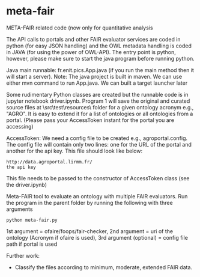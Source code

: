 # meta-fair
META-FAIR related code (now only for quantitative analysis

The API calls to portals and other FAIR evaluator services are coded in python (for easy JSON handling) and the OWL metadata handling is coded in JAVA (for using the power of OWL-API). The entry point is python, however, please make sure to start the java program before running python. 

Java main runnable: fr.enit.pics.App.java (if you run the main method then it will start a server).
Note: The java project is built in maven. We can use either mvn command to run App.java. We can built a target launcher later

Some rudimentary Python classes are created but the runnable code is in jupyter notebook driver.ipynb. Program 1 will save the original and curated source files at \src\test\resources\ folder for a given ontology acronym e.g., "AGRO". It is easy to extend it for a list of ontologies or all ontologies from a portal. 
(Please pass your AccessToken instant for the portal you are accessing)

AccessToken: We need a config file to be created e.g., agroportal.config. The config file will contain only two lines: one for the URL of the portal and another for the api key. This file should look like below:

```
http://data.agroportal.lirmm.fr/
the api key
```
This file needs to be passed to the constructor of AccessToken class (see the driver.ipynb)

Meta-FAIR tool to evaluate an ontology with multiple FAIR evaluators. Run the program in the parent folder by running the following with three arguments
```
python meta-fair.py 
```
1st argument = ofaire/foops/fair-checker, 2nd argument = uri of the ontology (Acronym if ofaire is used), 3rd argument (optional) = config file path if portal is used

Further work:
- Classify the files according to minimum, moderate, extended FAIR data.
